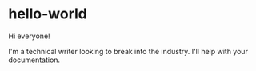 # hello-world

Hi everyone!

I'm a technical writer looking to break into the industry. I'll help with your documentation.
